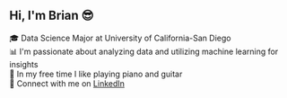 ## Hi, I'm Brian 😎

🎓 Data Science Major at University of California-San Diego <br/>
📊 I'm passionate about analyzing data and utilizing machine learning for insights <br/>
🎸 In my free time I like playing piano and guitar <br/>
🤝 Connect with me on [LinkedIn](https://www.linkedin.com/in/brian-docena/)
